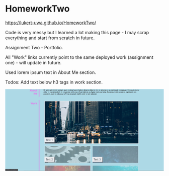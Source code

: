 # HomeworkTwo

https://lukert-uwa.github.io/HomeworkTwo/

Code is very messy but I learned a lot making this page - I may scrap everything and start from scratch in future.

Assignment Two - Portfolio. 

All "Work" links currently point to the same deployed work (assignment one) - will update in future.

Used lorem ipsum text in About Me section.

Todos: Add text below h3 tags in work section.

![Website Screenshot](assets/images/website-screenshot.jpg)
